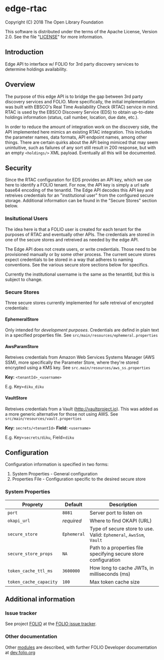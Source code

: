 # edge-rtac

Copyright (C) 2018 The Open Library Foundation

This software is distributed under the terms of the Apache License,
Version 2.0. See the file "[LICENSE](LICENSE)" for more information.

## Introduction

Edge API to interface w/ FOLIO for 3rd party discovery services to determine holdings availability.

## Overview

The purpose of this edge API is to bridge the gap between 3rd party discovery services and FOLIO.  More specifically, the initial implementation was built with EBSCO's Real Time Availability Check (RTAC) service in mind.  RTAC is used by the EBSCO Discovery Service (EDS) to obtain up-to-date holdings information (status, call number, location, due date, etc.).  

In order to reduce the amount of integration work on the discovery side, the API implemented here mimics an existing RTAC integration.  This includes the parameter names, data formats, API endpoint names, among other things.  There are certain quirks about the API being mimiced that may seem unintuitive, such as failures of any sort still result in 200 response, but with an empty `<holdings/>` XML payload.  Eventually all this will be documented.

## Security

Since the RTAC configuration for EDS provides an API key, which we use here to identify a FOLIO tenant.  For now, the API key is simply a url safe base64 encoding of the tenantId.  The Edge API decodes this API key and retreives credentials for an "institutional user" from the configured secure storage.  Additional information can be found in the "Secure Stores" section below.

### Insitutional Users

The idea here is that a FOLIO user is created for each tenant for the purposes of RTAC and eventually other APIs.  The credentials are stored in one of the secure stores and retreived as needed by the edge API.

The Edge API does not create users, or write credentials.  Those need to be provisioned manually or by some other process.  The current secure stores expect credentials to be stored in a way that adheres to naming conventions.  See the various secure store sections below for specifics.

Currently the institutional username is the same as the tenantId, but this is subject to change.

### Secure Stores

Three secure stores currently implemented for safe retreival of encrypted credentials:

#### EphemeralStore ####

Only intended for _development purposes_.  Credentials are defind in plain text in a specified properties file.  See `src/main/resources/ephemeral.properties`

#### AwsParamStore ####

Retreives credentials from Amazon Web Services Systems Manager (AWS SSM), more specifically the Parameter Store, where they're stored encrypted using a KMS key.  See `src.main/resources/aws_ss.properties`

**Key:** `<tenantId>_<username>` 

E.g. Key=`diku_diku`

#### VaultStore ####

Retreives credentials from a Vault (http://vaultproject.io).  This was added as a more generic alternative for those not using AWS.  See `src/main/resources/vault.properties`

**Key:** `secrets/<tenantId>` 
**Field:** `<username>`

E.g. Key=`secrets/diku`, Field=`diku`

## Configuration

Configuration information is specified in two forms:  
1. System Properties - General configuration
1. Properties File - Configuration specific to the desired secure store

### System Properties

Proprety              | Default     | Description
--------------------- | ----------- | -------------
`port`                | `8081`      | Server port to listen on
`okapi_url`           | *required*  | Where to find OKAPI (URL)
`secure_store`        | `Ephemeral` | Type of secure store to use.  Valid: `Ephemeral`, `AwsSsm`, `Vault`
`secure_store_props`  | `NA`        | Path to a properties file specifying secure store configuration
`token_cache_ttl_ms`  | `3600000`   | How long to cache JWTs, in milliseconds (ms)
`token_cache_capacity`| `100`       | Max token cache size

## Additional information

### Issue tracker

See project [FOLIO](https://issues.folio.org/browse/FOLIO)
at the [FOLIO issue tracker](https://dev.folio.org/guidelines/issue-tracker).

### Other documentation

Other [modules](https://dev.folio.org/source-code/#server-side) are described,
with further FOLIO Developer documentation at [dev.folio.org](https://dev.folio.org/)

